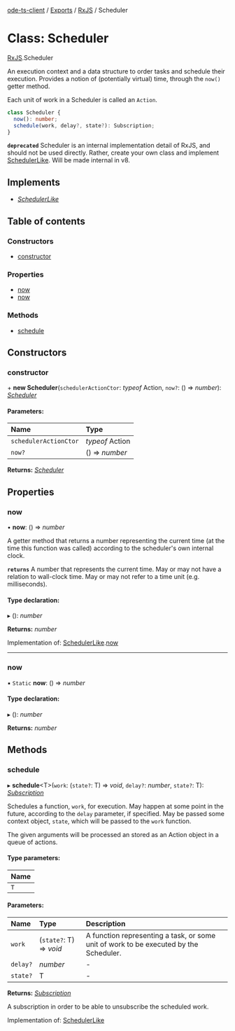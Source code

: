 [ode-ts-client](../README.md) / [Exports](../modules.md) / [RxJS](../modules/rxjs.md) / Scheduler

# Class: Scheduler

[RxJS](../modules/rxjs.md).Scheduler

An execution context and a data structure to order tasks and schedule their
execution. Provides a notion of (potentially virtual) time, through the
`now()` getter method.

Each unit of work in a Scheduler is called an `Action`.

```ts
class Scheduler {
  now(): number;
  schedule(work, delay?, state?): Subscription;
}
```

**`deprecated`** Scheduler is an internal implementation detail of RxJS, and
should not be used directly. Rather, create your own class and implement
[SchedulerLike](../interfaces/rxjs.schedulerlike.md). Will be made internal in v8.

## Implements

* [*SchedulerLike*](../interfaces/rxjs.schedulerlike.md)

## Table of contents

### Constructors

- [constructor](rxjs.scheduler.md#constructor)

### Properties

- [now](rxjs.scheduler.md#now)
- [now](rxjs.scheduler.md#now)

### Methods

- [schedule](rxjs.scheduler.md#schedule)

## Constructors

### constructor

\+ **new Scheduler**(`schedulerActionCtor`: *typeof* Action, `now?`: () => *number*): [*Scheduler*](rxjs.scheduler.md)

#### Parameters:

Name | Type |
:------ | :------ |
`schedulerActionCtor` | *typeof* Action |
`now?` | () => *number* |

**Returns:** [*Scheduler*](rxjs.scheduler.md)

## Properties

### now

• **now**: () => *number*

A getter method that returns a number representing the current time
(at the time this function was called) according to the scheduler's own
internal clock.

**`returns`** A number that represents the current time. May or may not
have a relation to wall-clock time. May or may not refer to a time unit
(e.g. milliseconds).

#### Type declaration:

▸ (): *number*

**Returns:** *number*

Implementation of: [SchedulerLike](../interfaces/rxjs.schedulerlike.md).[now](../interfaces/rxjs.schedulerlike.md#now)

___

### now

▪ `Static` **now**: () => *number*

#### Type declaration:

▸ (): *number*

**Returns:** *number*

## Methods

### schedule

▸ **schedule**<T\>(`work`: (`state?`: T) => *void*, `delay?`: *number*, `state?`: T): [*Subscription*](rxjs.subscription.md)

Schedules a function, `work`, for execution. May happen at some point in
the future, according to the `delay` parameter, if specified. May be passed
some context object, `state`, which will be passed to the `work` function.

The given arguments will be processed an stored as an Action object in a
queue of actions.

#### Type parameters:

Name |
:------ |
`T` |

#### Parameters:

Name | Type | Description |
:------ | :------ | :------ |
`work` | (`state?`: T) => *void* | A function representing a task, or some unit of work to be executed by the Scheduler.   |
`delay?` | *number* | - |
`state?` | T | - |

**Returns:** [*Subscription*](rxjs.subscription.md)

A subscription in order to be able to unsubscribe
the scheduled work.

Implementation of: [SchedulerLike](../interfaces/rxjs.schedulerlike.md)
